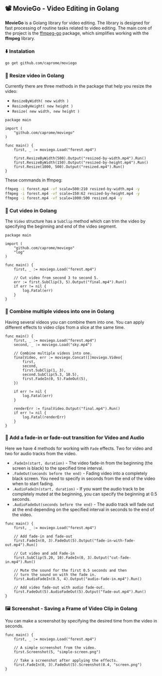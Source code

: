 ## 📽 MovieGo - Video Editing in Golang

**MovieGo** is a Golang library for video editing. The library is designed for fast processing of routine tasks related to video editing. The main core of the project is the [ffmpeg-go](https://github.com/u2takey/ffmpeg-go) package, which simplifies working with the **ffmpeg** library.

### ⬇️ Instalation

```bash
go get github.com/caprome/moviego
```

### 🎥 Resize video in Golang

Currently there are three methods in the package that help you resize the video:
* `ResizeByWidth( new width )`
* `ResizeByHeight( new height )`
* `Resize( new width, new height )`

```golang
package main

import (
    "github.com/caprome/moviego"
)

func main() {
    first, _ := moviego.Load("forest.mp4")

    first.ResizeByWidth(500).Output("resized-by-width.mp4").Run()
    first.ResizeByWidth(150).Output("resized-by-height.mp4").Run()
    first.Resize(1000, 500).Output("resized.mp4").Run()
}
```

These commands in ffmpeg:

```bash
ffmpeg -i forest.mp4 -vf scale=500:210 resized-by-width.mp4 -y
ffmpeg -i forest.mp4 -vf scale=150:62 resized-by-height.mp4 -y
ffmpeg -i forest.mp4 -vf scale=1000:500 resized.mp4 -y
```

### 🎥 Cut video in Golang
The `Video` structure has a `SubClip` method which can trim the video by specifying the beginning and end of the video segment.

```golang
package main

import (
    "github.com/caprome/moviego"
    "log"
)

func main() {
    first, _ := moviego.Load("forest.mp4")

    // Cut video from second 3 to second 5.
    err := first.SubClip(3, 5).Output("final.mp4").Run()
    if err != nil {
        log.Fatal(err)
    }
}
```

### 🎥 Combine multiple videos into one in Golang
Having several videos you can combine them into one. You can apply different effects to video clips from a slice at the same time.

```golang
func main() {
    first, _ := moviego.Load("forest.mp4")
    second, _ := moviego.Load("sky.mp4")

    // Combine multiple videos into one.
    finalVideo, err := moviego.Concat([]moviego.Video{
        first,
        second,
        first.SubClip(1, 3),
        second.SubClip(5.3, 10.5),
        first.FadeIn(0, 5).FadeOut(5),
    })

    if err != nil {
        log.Fatal(err)
    }

    renderErr := finalVideo.Output("final.mp4").Run()
    if err != nil {
        log.Fatal(renderErr)
    }
}
```

### 🎥 Add a fade-in or fade-out transition for Video and Audio

Here we have 4 methods for working with `Fade` effects. Two for video and two for audio tracks from the video.

* `.FadeIn(start, duration)` - The video fade-in from the beginning (the screen is black) to the specified time interval.
* `.FadeOut(seconds before the end)` - Fading video into a completely black screen. You need to specify in seconds from the end of the video when to start fading.
* `.AudioFadeIn(start, duration)` - If you want the audio track to be completely muted at the beginning, you can specify the beginning at 0.5 seconds.
* `.AudioFadeOut(seconds before the end)` - The audio track will fade out at the end depending on the specified interval in seconds to the end of the video.

```golang
func main() {
    first, _ := moviego.Load("forest.mp4")

    // Add fade-in and fade-out
    first.FadeIn(0, 3).FadeOut(5).Output("fade-in-with-fade-out.mp4").Run()

    // Cut video and add Fade-in
    first.SubClip(5.20, 10).FadeIn(0, 3).Output("cut-fade-in.mp4").Run()

    // Mute the sound for the first 0.5 seconds and then
    // turn the sound on with the fade in.
    first.AudioFadeIn(0.5, 4).Output("audio-fade-in.mp4").Run()

    // Add video fade-out with audio fade-out.
    first.FadeOut(5).AudioFadeOut(5).Output("fade-out.mp4").Run()
}
```

### 🖼️ Screenshot - Saving a Frame of Video Clip in Golang

You can make a screenshot by specifying the desired time from the video in seconds.

```golang
func main() {
    first, _ := moviego.Load("forest.mp4")

    // A simple screenshot from the video.
    first.Screenshot(5, "simple-screen.png")

    // Take a screenshot after applying the effects.
    first.FadeIn(0, 3).FadeOut(5).Screenshot(0.4, "screen.png")
}
```
